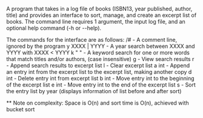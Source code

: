 A program that takes in a log file of books (ISBN13, year published, author, title)
and provides an interface to sort, manage, and create an excerpt list of books.
The command line requires 1 argument, the input log file, and an optional help
command (-h or --help).

The commands for the interface are as follows:
/# - A comment line, ignored by the program
y XXXX | YYYY - A year search between XXXX and YYYY with XXXX < YYYY
k "  " - A keyword search for one or more words that match titles and/or authors, 
	(case insensitive)
g - View search results
r - Append search results to excerpt list
l - Clear excerpt list
a int - Append an entry int from the excerpt list to the excerpt list, making another copy
d int - Delete entry int from excerpt list
b int - Move entry int to the beginning of the excerpt list
e int - Move entry int to the end of the excerpt list
s - Sort the entry list by year (displays information of list before and after sort)

** Note on complexity: Space is O(n) and sort time is O(n), achieved with bucket sort
